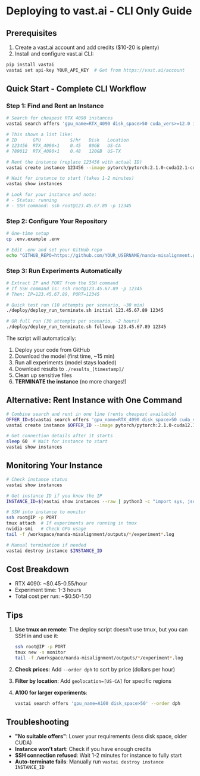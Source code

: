 # Deploying to vast.ai - CLI Only Guide

## Prerequisites
1. Create a vast.ai account and add credits ($10-20 is plenty)
2. Install and configure vast.ai CLI:
```bash
pip install vastai
vastai set api-key YOUR_API_KEY  # Get from https://vast.ai/account
```

## Quick Start - Complete CLI Workflow

### Step 1: Find and Rent an Instance
```bash
# Search for cheapest RTX 4090 instances
vastai search offers 'gpu_name=RTX_4090 disk_space>50 cuda_vers>=12.0 inet_down>100' --order dph

# This shows a list like:
# ID      GPU           $/hr   Disk   Location
# 123456  RTX_4090×1    0.45   80GB   US-CA
# 789012  RTX_4090×1    0.48   120GB  US-TX

# Rent the instance (replace 123456 with actual ID)
vastai create instance 123456 --image pytorch/pytorch:2.1.0-cuda12.1-cudnn8-runtime --disk 50 --ssh

# Wait for instance to start (takes 1-2 minutes)
vastai show instances

# Look for your instance and note:
# - Status: running
# - SSH command: ssh root@123.45.67.89 -p 12345
```

### Step 2: Configure Your Repository
```bash
# One-time setup
cp .env.example .env

# Edit .env and set your GitHub repo
echo "GITHUB_REPO=https://github.com/YOUR_USERNAME/nanda-misalignment.git" > .env
```

### Step 3: Run Experiments Automatically
```bash
# Extract IP and PORT from the SSH command
# If SSH command is: ssh root@123.45.67.89 -p 12345
# Then: IP=123.45.67.89, PORT=12345

# Quick test run (10 attempts per scenario, ~30 min)
./deploy/deploy_run_terminate.sh initial 123.45.67.89 12345

# OR full run (30 attempts per scenario, ~2 hours)
./deploy/deploy_run_terminate.sh followup 123.45.67.89 12345
```

The script will automatically:
1. Deploy your code from GitHub
2. Download the model (first time, ~15 min)
3. Run all experiments (model stays loaded)
4. Download results to `./results_[timestamp]/`
5. Clean up sensitive files
6. **TERMINATE the instance** (no more charges!)

## Alternative: Rent Instance with One Command

```bash
# Combine search and rent in one line (rents cheapest available)
OFFER_ID=$(vastai search offers 'gpu_name=RTX_4090 disk_space>50 cuda_vers>=12.0' --order dph | head -2 | tail -1 | awk '{print $1}')
vastai create instance $OFFER_ID --image pytorch/pytorch:2.1.0-cuda12.1-cudnn8-runtime --disk 50 --ssh

# Get connection details after it starts
sleep 60  # Wait for instance to start
vastai show instances
```

## Monitoring Your Instance

```bash
# Check instance status
vastai show instances

# Get instance ID if you know the IP
INSTANCE_ID=$(vastai show instances --raw | python3 -c "import sys, json; d=json.load(sys.stdin); print([i['id'] for i in d if i.get('public_ipaddr')=='YOUR_IP'][0])")

# SSH into instance to monitor
ssh root@IP -p PORT
tmux attach  # If experiments are running in tmux
nvidia-smi   # Check GPU usage
tail -f /workspace/nanda-misalignment/outputs/*/experiment*.log

# Manual termination if needed
vastai destroy instance $INSTANCE_ID
```

## Cost Breakdown

- RTX 4090: ~$0.45-0.55/hour
- Experiment time: 1-3 hours
- Total cost per run: ~$0.50-1.50

## Tips

1. **Use tmux on remote**: The deploy script doesn't use tmux, but you can SSH in and use it:
   ```bash
   ssh root@IP -p PORT
   tmux new -s monitor
   tail -f /workspace/nanda-misalignment/outputs/*/experiment*.log
   ```

2. **Check prices**: Add `--order dph` to sort by price (dollars per hour)

3. **Filter by location**: Add `geolocation=[US-CA]` for specific regions

4. **A100 for larger experiments**: 
   ```bash
   vastai search offers 'gpu_name=A100 disk_space>50' --order dph
   ```

## Troubleshooting

- **"No suitable offers"**: Lower your requirements (less disk space, older CUDA)
- **Instance won't start**: Check if you have enough credits
- **SSH connection refused**: Wait 1-2 minutes for instance to fully start
- **Auto-terminate fails**: Manually run `vastai destroy instance INSTANCE_ID`
